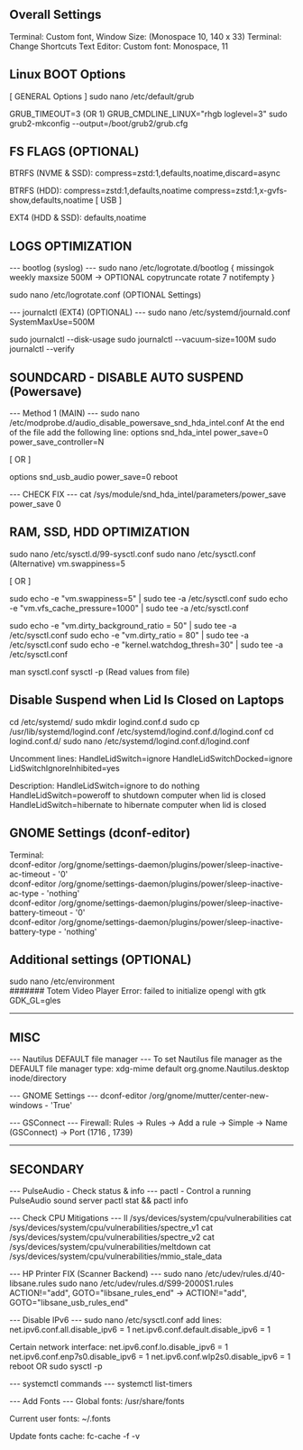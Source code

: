 ## Overall Settings
Terminal: Custom font, Window Size: (Monospace 10, 140 x 33)
Terminal: Change Shortcuts
Text Editor: Custom font: Monospace, 11

## Linux BOOT Options
[ GENERAL Options ]
sudo nano /etc/default/grub

GRUB_TIMEOUT=3 (OR 1)
GRUB_CMDLINE_LINUX="rhgb loglevel=3"
sudo grub2-mkconfig --output=/boot/grub2/grub.cfg

## FS FLAGS (OPTIONAL)
BTRFS (NVME & SSD):
compress=zstd:1,defaults,noatime,discard=async

BTRFS (HDD):
compress=zstd:1,defaults,noatime
compress=zstd:1,x-gvfs-show,defaults,noatime [ USB ]

EXT4 (HDD & SSD):
defaults,noatime

## LOGS OPTIMIZATION
--- bootlog (syslog) ---
sudo nano /etc/logrotate.d/bootlog
{
    missingok
    weekly
    maxsize 500M -> OPTIONAL
    copytruncate
    rotate 7
    notifempty
}

sudo nano /etc/logrotate.conf (OPTIONAL Settings)

--- journalctl (EXT4) (OPTIONAL) ---
sudo nano /etc/systemd/journald.conf
SystemMaxUse=500M

sudo journalctl --disk-usage
sudo journalctl --vacuum-size=100M
sudo journalctl --verify

## SOUNDCARD - DISABLE AUTO SUSPEND (Powersave)
--- Method 1 (MAIN) ---
sudo nano /etc/modprobe.d/audio_disable_powersave_snd_hda_intel.conf
At the end of the file add the following line:
options snd_hda_intel power_save=0 power_save_controller=N

[ OR ]

options snd_usb_audio power_save=0
reboot

--- CHECK FIX ---
cat /sys/module/snd_hda_intel/parameters/power_save
power_save 0

## RAM, SSD, HDD OPTIMIZATION
sudo nano /etc/sysctl.d/99-sysctl.conf
sudo nano /etc/sysctl.conf (Alternative)
vm.swappiness=5

[ OR ]

sudo echo -e "vm.swappiness=5" | sudo tee -a /etc/sysctl.conf
sudo echo -e "vm.vfs_cache_pressure=1000" | sudo tee -a /etc/sysctl.conf

sudo echo -e "vm.dirty_background_ratio = 50" | sudo tee -a /etc/sysctl.conf
sudo echo -e "vm.dirty_ratio = 80" | sudo tee -a /etc/sysctl.conf
sudo echo -e "kernel.watchdog_thresh=30" | sudo tee -a /etc/sysctl.conf

man sysctl.conf
sysctl -p (Read values from file)

## Disable Suspend when Lid Is Closed on Laptops
cd /etc/systemd/
sudo mkdir logind.conf.d
sudo cp /usr/lib/systemd/logind.conf /etc/systemd/logind.conf.d/logind.conf
cd logind.conf.d/
sudo nano /etc/systemd/logind.conf.d/logind.conf

Uncomment lines:
HandleLidSwitch=ignore
HandleLidSwitchDocked=ignore
LidSwitchIgnoreInhibited=yes

Description:
HandleLidSwitch=ignore to do nothing
HandleLidSwitch=poweroff to shutdown computer when lid is closed
HandleLidSwitch=hibernate to hibernate computer when lid is closed

## GNOME Settings (dconf-editor)

Terminal:  
dconf-editor /org/gnome/settings-daemon/plugins/power/sleep-inactive-ac-timeout - '0'  
dconf-editor /org/gnome/settings-daemon/plugins/power/sleep-inactive-ac-type - 'nothing'  
dconf-editor /org/gnome/settings-daemon/plugins/power/sleep-inactive-battery-timeout - '0'  
dconf-editor /org/gnome/settings-daemon/plugins/power/sleep-inactive-battery-type - 'nothing'

## Additional settings (OPTIONAL)

sudo nano /etc/environment  
####### Totem Video Player Error: failed to initialize opengl with gtk  
GDK_GL=gles

___

## MISC
--- Nautilus DEFAULT file manager ---
To set Nautilus file manager as the DEFAULT file manager type:
xdg-mime default org.gnome.Nautilus.desktop inode/directory

--- GNOME Settings ---
dconf-editor /org/gnome/mutter/center-new-windows - 'True'

--- GSConnect ---
Firewall: Rules -> Rules -> Add a rule -> Simple -> Name (GSConnect) -> Port (1716 , 1739)

___

## SECONDARY
--- PulseAudio - Check status & info ---
pactl - Control a running PulseAudio sound server
pactl stat && pactl info

--- Check CPU Mitigations ---
ll /sys/devices/system/cpu/vulnerabilities
cat /sys/devices/system/cpu/vulnerabilities/spectre_v1
cat /sys/devices/system/cpu/vulnerabilities/spectre_v2
cat /sys/devices/system/cpu/vulnerabilities/meltdown
cat /sys/devices/system/cpu/vulnerabilities/mmio_stale_data

--- HP Printer FIX (Scanner Backend) ---
sudo nano /etc/udev/rules.d/40-libsane.rules
sudo nano /etc/udev/rules.d/S99-2000S1.rules
ACTION!="add", GOTO="libsane_rules_end" -> ACTION!="add", GOTO="libsane_usb_rules_end"

--- Disable IPv6 ---
sudo nano /etc/sysctl.conf
add lines:
net.ipv6.conf.all.disable_ipv6 = 1
net.ipv6.conf.default.disable_ipv6 = 1

Certain network interface:
net.ipv6.conf.lo.disable_ipv6 = 1
net.ipv6.conf.enp7s0.disable_ipv6 = 1
net.ipv6.conf.wlp2s0.disable_ipv6 = 1
reboot OR sudo sysctl -p

--- systemctl commands ---
systemctl list-timers

--- Add Fonts ---
Global fonts:
/usr/share/fonts

Current user fonts:
~/.fonts

Update fonts cache:
fc-cache -f -v
